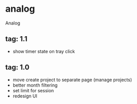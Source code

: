 # analog
Analog

## tag: 1.1
- show timer state on tray click

## tag: 1.0
- move create project to separate page (manage projects)
- better month filtering
- set limit for session
- redesign UI
